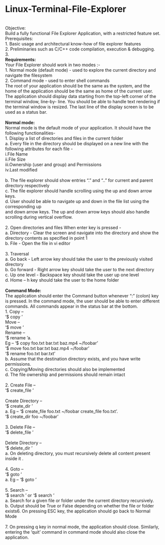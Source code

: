 # Linux-Terminal-File-Explorer
<br/>
Objective:<br/>
Build a fully functional File Explorer Application, with a restricted feature set.<br/>
Prerequisites:<br/>
1. Basic usage and architectural know-how of file explorer features<br/>
2. Preliminaries such as C/C++ code compilation, execution & debugging.<br/>
3. <br/>
<b>Requirements:</b><br/>
Your File Explorer should work in two modes :-<br/>
1. Normal mode (default mode) - used to explore the current directory and navigate the filesystem<br/>
2. Command mode - used to enter shell commands<br/>
The root of your application should be the same as the system, and the home of the application should
be the same as home of the current user.<br/>
The application should display data starting from the top-left corner of the terminal window, line-by-
line. You should be able to handle text rendering if the terminal window is resized. The last line of the
display screen is to be used as a status bar.<br/>
<br/>
<b>Normal mode:</b><br/>
Normal mode is the default mode of your application. It should have the following functionalities-<br/>
1. Display a list of directories and files in the current folder<br/>
a. Every file in the directory should be displayed on a new line with the following
attributes for each file -<br/>
i.File Name<br/>
ii.File Size<br/>
iii.Ownership (user and group) and Permissions<br/>
iv.Last modified<br/>
<br/>
b. The file explorer should show entries “.” and “..” for current and parent directory
respectively<br/>
c. The file explorer should handle scrolling using the up and down arrow keys.<br/>
d. User should be able to navigate up and down in the file list using the corresponding up<br/>
and down arrow keys. The up and down arrow keys should also handle scrolling during
vertical overflow.<br/>
<br/>
2. Open directories and files When enter key is pressed -<br/>
a.
Directory - Clear the screen and navigate into the directory and show
the directory contents as specified in point 1<br/>
b.
File - Open the file in vi editor<br/>
<br/>
3. Traversal<br/>
a. Go back - Left arrow key should take the user to the previously visited directory<br/>
b. Go forward - Right arrow key should take the user to the next directory<br/>
c. Up one level - Backspace key should take the user up one level<br/>
d. Home – h key should take the user to the home folder<br/>
<br/>
<b>Command Mode:</b><br/>
The application should enter the Command button whenever “:” (colon) key is pressed. In the command
mode, the user should be able to enter different commands. All commands appear in the status bar at the
bottom.<br/>
1. Copy –<br/>
‘$ copy <source_file(s)> <destination_directory>’<br/>
Move –<br/>
‘$ move <source_file(s)> <destination_directory>’<br/>
Rename –<br/>
‘$ rename <old_filename> <new_filename>’a. <br/>
Eg –
‘$ copy foo.txt bar.txt baz.mp4 ~/foobar’<br/>
‘$ move foo.txt bar.txt baz.mp4 ~/foobar’<br/>
‘$ rename foo.txt bar.txt’<br/>
b. Assume that the destination directory exists, and you have write permissions.<br/>
c. Copying/Moving directories should also be implemented<br/>
d. The file ownership and permissions should remain intact<br/><br/>
2. Create File –<br/>
‘$ create_file <file_name> <destination_path>’<br/><br/>
Create Directory –<br/>
‘$ create_dir <dir_name> <destination_path>’<br/>
a. Eg – ‘$ create_file foo.txt ~/foobar create_file foo.txt’.<br/>
‘$ create_dir foo ~/foobar’<br/><br/>
3. Delete File –<br/>
‘$ delete_file <file_path>’<br/><br/>
Delete Directory –<br/>
‘$ delete_dir <dir_path>’<br/>
a. On deleting directory, you must recursively delete all content present inside it
.<br/><br/>
4. Goto –</br>
‘$ goto <location>’<br/>
a.
  Eg – ‘$ goto <directory_path>’</br>
</br>5. Search –</br>
‘$ search <file_name>’
or
  ‘$ search <directory_name>’</br>
  a. Search for a given file or folder under the current directory recursively.</br>
b. Output should be True or False depending on whether the file or folder exists6. On pressing ESC key, the application should go back to Normal Mode</br>
</br>7. On pressing q key in normal mode, the application should close. Similarly, entering the ‘quit’
command in command mode should also close the application.</br>
